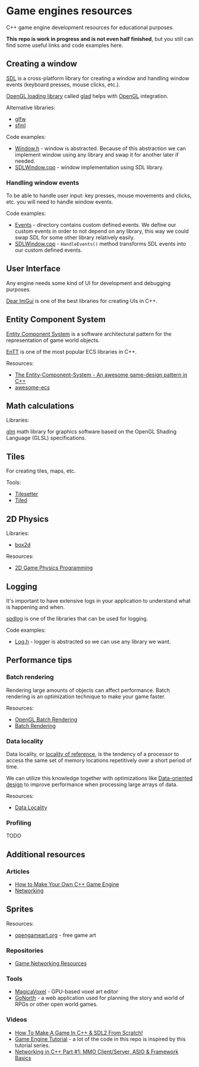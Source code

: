 # Game engines resources

C++ game engine development resources for educational purposes.

**This repo is work in progress and is not even half finished**, but you still can find some useful links and code examples here.

## Creating a window

[SDL](https://github.com/libsdl-org/SDL) is a cross-platform library for creating a window and handling window events (keyboard presses, mouse clicks, etc.).

[OpenGL loading library](https://www.khronos.org/opengl/wiki/OpenGL_Loading_Library) called [glad](https://glad.dav1d.de/) helps with [OpenGL](https://www.opengl.org/) integration.

Alternative libraries:

- [glfw](https://www.glfw.org/)
- [sfml](https://github.com/SFML/SFML)

Code examples:

- [Window.h](src/engine/Core/Window.h) - window is abstracted. Because of this abstraction we can implement window using any library and swap it for another later if needed.
- [SDLWindow.cpp](src/engine/Platform/SDL/SDLWindow.cpp) - window implementation using SDL library.

### Handling window events

To be able to handle user input: key presses, mouse movements and clicks, etc. you will need to handle window events.

Code examples:

- [Events](src/engine/Events) - directory contains custom defined events. We define our custom events in order to not depend on any library, this way we could swap SDL for some other library relatively easily.
- [SDLWindow.cpp](src/engine/Platform/SDL/SDLWindow.cpp) - `HandleEvents()` method transforms SDL events into our custom defined events.

## User Interface

Any engine needs some kind of UI for development and debugging purposes.

[Dear ImGui](https://github.com/ocornut/imgui) is one of the best libraries for creating UIs in C++.

## Entity Component System

[Entity Component System](https://en.wikipedia.org/wiki/Entity_component_system) is a software architectural pattern for the representation of game world objects.

[EnTT](https://github.com/skypjack/entt) is one of the most popular ECS libraries in C++.

Resources:

- [The Entity-Component-System - An awesome game-design pattern in C++](https://www.gamedeveloper.com/design/the-entity-component-system---an-awesome-game-design-pattern-in-c-part-1-)
- [awesome-ecs](https://github.com/jslee02/awesome-entity-component-system)

## Math calculations

Libraries:

[glm](https://github.com/g-truc/glm) math library for graphics software based on the OpenGL Shading Language (GLSL) specifications.

## Tiles

For creating tiles, maps, etc.

Tools:

- [Tilesetter](https://www.tilesetter.org/)
- [Tiled](https://www.mapeditor.org/)

## 2D Physics

Libraries:

- [box2d](https://box2d.org/)

Resources:

- [2D Game Physics Programming](https://pikuma.com/courses/game-physics-engine-programming)

## Logging

It's important to have extensive logs in your application to understand what is happening and when.

[spdlog](https://github.com/gabime/spdlog) is one of the libraries that can be used for logging.

Code examples:

- [Log.h](src/engine/Core/Log.h) - logger is abstracted so we can use any library we want.

## Performance tips

### Batch rendering

Rendering large amounts of objects can affect performance. Batch rendering is an optimization technique to make your game faster.

Resources:

- [OpenGL Batch Rendering](https://www.gamedev.net/tutorials/programming/graphics/opengl-batch-rendering-r3900/)
- [Batch Rendering](https://youtu.be/biGF6oLxgtQ)

### Data locality

Data locality, or [locality of reference](https://en.wikipedia.org/wiki/Locality_of_reference), is the tendency of a processor to access the same set of memory locations repetitively over a short period of time.

We can utilize this knowledge together with optimizations like [Data-oriented design](https://en.wikipedia.org/wiki/Data-oriented_design) to improve performance when processing large arrays of data.

Resources:

- [Data Locality](https://gameprogrammingpatterns.com/data-locality.html)

### Profiling

TODO

## Additional resources

### Articles

- [How to Make Your Own C++ Game Engine](https://www.gamedeveloper.com/blogs/how-to-make-your-own-c-game-engine)
- [Networking](https://gafferongames.com/tags/networking/)

## Sprites

Resources:

- [opengameart.org](https://opengameart.org/) - free game art

### Repositories

- [Game Networking Resources](https://github.com/ThusSpokeNomad/GameNetworkingResources)

### Tools

- [MagicaVoxel](https://ephtracy.github.io/) - GPU-based voxel art editor
- [GoNorth](https://github.com/steffendx/GoNorth) - a web application used for planning the story and world of RPGs or other open world games.

### Videos

- [How To Make A Game In C++ & SDL2 From Scratch!](https://youtube.com/playlist?list=PLhfAbcv9cehhkG7ZQK0nfIGJC_C-wSLrx)
- [Game Engine Tutorial](https://youtube.com/playlist?list=PLlrATfBNZ98dC-V-N3m0Go4deliWHPFwT) - a lot of the code in this repo is inspired by this tutorial series.
- [Networking in C++ Part #1: MMO Client/Server, ASIO & Framework Basics](https://youtu.be/2hNdkYInj4g)
